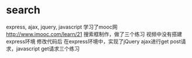 # search
express, ajax, jquery, javascript
学习了mooc网 http://www.imooc.com/learn/21 搜索框制作，做了三个练习
视频中没有搭建express环境
修改代码后
在express环境中，实现了jQuery ajax进行get post请求，javascript get请求三个练习

